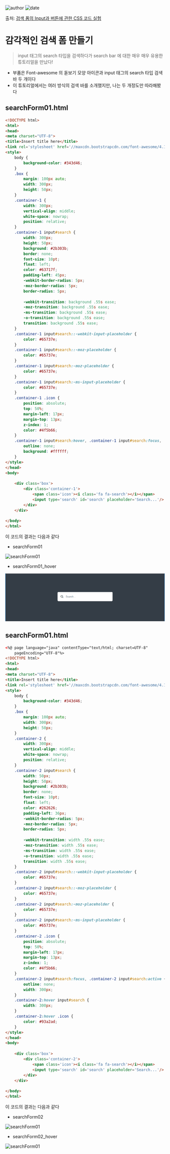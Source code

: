 ﻿
![author](https://img.shields.io/badge/author-daesungRa-lightgray.svg?style=flat-square)
![date](https://img.shields.io/badge/date-190103-lightgray.svg?style=flat-square)

출처: [검색 폼의 Input과 버튼에 관한 CSS 코드 실험]

# 감각적인 검색 폼 만들기

> input 태그의 search 타입을 검색하다가 search bar 에 대한 매우 매우 유용한 튜토리얼을 만났다!

- 부품은 Font-awesome 의 돋보기 모양 아이콘과 input 태그의 search 타입 검색 바 두 개이다
- 이 튜토리얼에서는 여러 방식의 검색 바를 소개했지만, 나는 두 개정도만 따라해봤다

## searchForm01.html

```HTML
<!DOCTYPE html>
<html>
<head>
<meta charset="UTF-8">
<title>Insert title here</title>
<link rel='stylesheet' href='//maxcdn.bootstrapcdn.com/font-awesome/4.1.0/css/font-awesome.min.css'/>
<style>
	body {
		background-color: #343d46;
	}
	.box {
		margin: 100px auto;
		width: 300px;
		height: 50px;
	}
	.container-1 {
		width: 300px;
		vertical-align: middle;
		white-space: nowrap;
		position: relative;
	}
	.container-1 input#search {
		width: 300px;
		height: 50px;
		background: #2b303b;
		border: none;
		font-size: 10pt;
		float: left;
		color: #63717f;
		padding-left: 45px;
		-webkit-border-radius: 5px;
		-moz-border-radius: 5px;
		border-radius: 5px;
		
		-webkit-transition: background .55s ease;
		-moz-transition: background .55s ease;
		-ms-transition: background .55s ease;
		-o-transition: background .55s ease;
		transition: background .55s ease;
	}
	.container-1 input#search::-webkit-input-placeholder {
		color: #65737e;
	}
	.container-1 input#search::-moz-placeholder {
		color: #65737e;
	}
	.container-1 input#search:-moz-placeholder {
		color: #65737e;
	}
	.container-1 input#search:-ms-input-placeholder {
		color: #65737e;
	}
	.container-1 .icon {
		position: absolute;
		top: 50%;
		margin-left: 17px;
		margin-top: 13px;
		z-index: 1;
		color: #4f5b66;
	}
	.container-1 input#search:hover, .container-1 input#search:focus, .container-1 input#search:active {
		outline: none;
		background: #ffffff;
	}
</style>
</head>
<body>

	<div class='box'>
		<div class='container-1'>
			<span class='icon'><i class='fa fa-search'></i></span>
			<input type='search' id='search' placeholder='Search...'/>
		</div>
	</div>

</body>
</html>
```

이 코드의 결과는 다음과 같다

- searchForm01

![searchForm01](https://github.com/daesungRa/MyStudy/tree/master/imgs/searchForm01.PNG)

- searchForm01_hover

![searchForm01](https://github.com/daesungRa/MyStudy/blob/master/imgs/searchForm01_hover.PNG)

## searchForm01.html

```HTML
<%@ page language="java" contentType="text/html; charset=UTF-8"
    pageEncoding="UTF-8"%>
<!DOCTYPE html>
<html>
<head>
<meta charset="UTF-8">
<title>Insert title here</title>
<link rel='stylesheet' href='//maxcdn.bootstrapcdn.com/font-awesome/4.1.0/css/font-awesome.min.css'/>
<style>
	body {
		background-color: #343d46;
	}
	.box {
		margin: 100px auto;
		width: 300px;
		height: 50px;
	}
	.container-2 {
		width: 300px;
		vertical-align: middle;
		white-space: nowrap;
		position: relative;
	}
	.container-2 input#search {
		width: 50px;
		height: 50px;
		background: #2b303b;
		border: none;
		font-size: 10pt;
		float: left;
		color: #262626;
		padding-left: 36px;
		-webkit-border-radius: 5px;
		-moz-border-radius: 5px;
		border-radius: 5px;
		
		-webkit-transition: width .55s ease;
		-moz-transition: width .55s ease;
		-ms-transition: width .55s ease;
		-o-transition: width .55s ease;
		transition: width .55s ease;
	}
	.container-2 input#search::-webkit-input-placeholder {
		color: #65737e;
	}
	.container-2 input#search::-moz-placeholder {
		color: #65737e;
	}
	.container-2 input#search:-moz-placeholder {
		color: #65737e;
	}
	.container-2 input#search:-ms-input-placeholder {
		color: #65737e;
	}
	.container-2 .icon {
		position: absolute;
		top: 50%;
		margin-left: 17px;
		margin-top: 13px;
		z-index: 1;
		color: #4f5b66;
	}
	.container-2 input#search:focus, .container-2 input#search:active {
		outline: none;
		width: 300px;
	}
	.container-2:hover input#search {
		width: 300px;
	}
	.container-2:hover .icon {
		color: #93a2ad;
	}
</style>
</head>
<body>

	<div class='box'>
		<div class='container-2'>
			<span class='icon'><i class='fa fa-search'></i></span>
			<input type='search' id='search' placeholder='Search...'/>
		</div>
	</div>

</body>
</html>
```

이 코드의 결과는 다음과 같다

- searchForm02

![searchForm01](https://github.com/daesungRa/MyStudy/tree/master/imgs/searchForm02.PNG)

- searchForm02_hover

![searchForm01](https://github.com/daesungRa/MyStudy/tree/master/imgs/searchForm02_hover.PNG)



[검색 폼의 Input과 버튼에 관한 CSS 코드 실험]: https://webdesign.tutsplus.com/ko/tutorials/css-experiments-with-a-search-form-input-and-button--cms-22069




